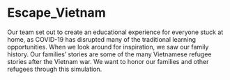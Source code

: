 # Escape_Vietnam
Our team set out to create an educational experience for everyone stuck at home, as COVID-19 has disrupted many of the traditional learning opportunities. When we look around for inspiration, we saw our family history. Our families’ stories are some of the many Vietnamese refugee stories after the Vietnam war. We want to honor our families and other refugees through this simulation. 
